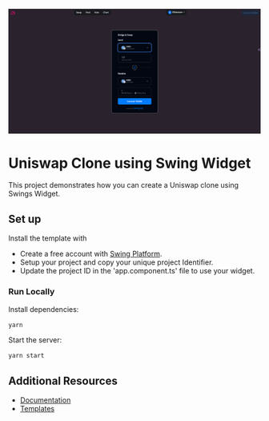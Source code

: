 ![Uniswap Clone](app.png)

# Uniswap Clone using Swing Widget
This project demonstrates how you can create a Uniswap clone using Swings Widget.

## Set up
Install the template with 
- Create a free account with [Swing Platform](https://platform.swing.xyz/).
- Setup your project and copy your unique project Identifier.
- Update the project ID in the 'app.component.ts' file to use your widget.

### Run Locally

Install dependencies:

```bash
yarn
```

Start the server:

```bash
yarn start
```

## Additional Resources

- [Documentation](https://developers.swing.xyz/)
- [Templates](https://thirdweb.com/templates)